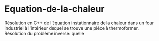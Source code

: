 # Equation-de-la-chaleur
Résolution en C++ de l'équation instationnaire de la chaleur dans un four industriel à l'intérieur duquel se trouve une pièce à thermoformer.
Résolution du problème inverse: quelle
